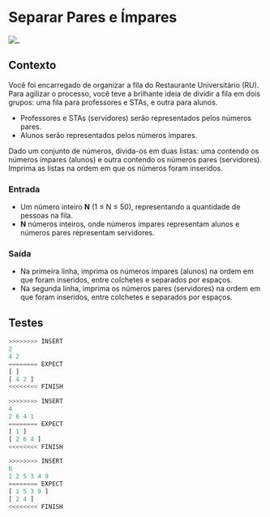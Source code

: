 # Separar Pares e Ímpares

![_](cover.jpg)

## Contexto

Você foi encarregado de organizar a fila do Restaurante Universitário (RU). Para agilizar o processo, você teve a brilhante ideia de dividir a fila em dois grupos: uma fila para professores e STAs, e outra para alunos.

- Professores e STAs (servidores) serão representados pelos números pares.
- Alunos serão representados pelos números ímpares.

Dado um conjunto de números, divida-os em duas listas: uma contendo os números ímpares (alunos) e outra contendo os números pares (servidores). Imprima as listas na ordem em que os números foram inseridos.

### Entrada

- Um número inteiro **N** (1 ≤ N ≤ 50), representando a quantidade de pessoas na fila.
- **N** números inteiros, onde números ímpares representam alunos e números pares representam servidores.

### Saída

- Na primeira linha, imprima os números ímpares (alunos) na ordem em que foram inseridos, entre colchetes e separados por espaços.
- Na segunda linha, imprima os números pares (servidores) na ordem em que foram inseridos, entre colchetes e separados por espaços.

## Testes

```py
>>>>>>>> INSERT
2
4 2
======== EXPECT
[ ]
[ 4 2 ]
<<<<<<<< FINISH
```

```py
>>>>>>>> INSERT
4
2 6 4 1
======== EXPECT
[ 1 ]
[ 2 6 4 ]
<<<<<<<< FINISH
```

```py
>>>>>>>> INSERT
6
1 2 5 3 4 9
======== EXPECT
[ 1 5 3 9 ]
[ 2 4 ]
<<<<<<<< FINISH
```
